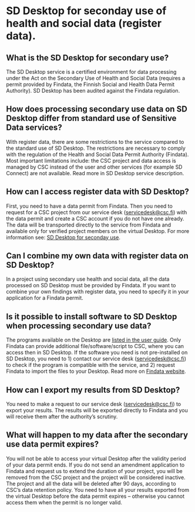 # SD Desktop for seconday use of health and social data (register data). 

## What is the SD Desktop for secondary use?

The SD Desktop service is a certified environment for data processing under the Act on the Secondary Use of Health and Social Data (requires a permit provided by Findata, the Finnish Social and Health Data Permit Authority). SD Desktop has been audited against the Findata regulation.

## How does processing secondary use data on SD Desktop differ from standard use of Sensitive Data services?

With register data, there are some restrictions to the service compared to the standard use of SD Desktop. The restrictions are necessary to comply with the  regulation of the Health and Social Data Permit Authority (Findata). Most important limitations include: the CSC project and data access is managed by CSC instead of the user and other services (for example SD Connect) are not available. Read more in SD Desktop service description.

## How can I access register data with SD Desktop?

First, you need to have a data permit from Findata. Then you need to request for a CSC project from our service desk (servicedesk@csc.fi) with the data permit and create a CSC account if you do not have one already. The data will be transported directly to the service from Findata and available only for verified project members on the virtual Desktop. For more information see: [SD Desktop for seconday use](../../data/sensitive-data/sd-desktop-audited.md).

## Can I combine my own data with register data on SD Desktop?

In a project using secondary use health and social data, all the data processed on SD Desktop must be provided by Findata. If you want to combine your own findings with register data, you need to specify it in your application for a Findata permit. 

## Is it possible to install software to SD Desktop when processing secondary use data?

The programs available on the Desktop are [listed in the user guide](../../data/sensitive-data/sd_desktop.md#default-programs-available-on-sd-desktop). Only Findata can provide additional file/software/script to CSC, where you can access then in SD Desktop.
If the software you need is not pre-installed on SD Desktop, you need to 1) contact our service desk (servicedesk@csc.fi) to check if the program is compatible with the service, and 2) request Findata to import the files to your Desktop. Read more on [Findata website](https://findata.fi/en/permits/#selecting-and-completing-an-application-form).

## How can I export my results from SD Desktop?

You need to make a request to our service desk (servicedesk@csc.fi) to export your results. The results will be exported directly to Findata and you will receive them after the authority’s scrutiny.

## What will happen to my data after the secondary use data permit expires?

You will not be able to access your virtual Desktop after the validity period of your data permit ends. If you do not send an amendment application to Findata and request us to extend the duration of your project, you will be removed from the CSC project and the project will be considered inactive. The project and all the data will be deleted after 90 days, according to CSC’s data retention policy. You need to have all your results exported from the virtual Desktop before the data permit expires – otherwise you cannot access them when the permit is no longer valid.
